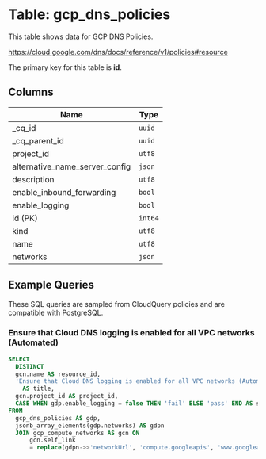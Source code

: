 # Table: gcp_dns_policies

This table shows data for GCP DNS Policies.

https://cloud.google.com/dns/docs/reference/v1/policies#resource

The primary key for this table is **id**.

## Columns

| Name          | Type          |
| ------------- | ------------- |
|_cq_id|`uuid`|
|_cq_parent_id|`uuid`|
|project_id|`utf8`|
|alternative_name_server_config|`json`|
|description|`utf8`|
|enable_inbound_forwarding|`bool`|
|enable_logging|`bool`|
|id (PK)|`int64`|
|kind|`utf8`|
|name|`utf8`|
|networks|`json`|

## Example Queries

These SQL queries are sampled from CloudQuery policies and are compatible with PostgreSQL.

### Ensure that Cloud DNS logging is enabled for all VPC networks (Automated)

```sql
SELECT
  DISTINCT
  gcn.name AS resource_id,
  'Ensure that Cloud DNS logging is enabled for all VPC networks (Automated)'
    AS title,
  gcn.project_id AS project_id,
  CASE WHEN gdp.enable_logging = false THEN 'fail' ELSE 'pass' END AS status
FROM
  gcp_dns_policies AS gdp,
  jsonb_array_elements(gdp.networks) AS gdpn
  JOIN gcp_compute_networks AS gcn ON
      gcn.self_link
      = replace(gdpn->>'networkUrl', 'compute.googleapis', 'www.googleapis');
```


